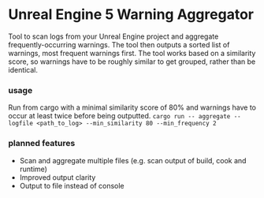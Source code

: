 # Unreal Engine 5 Warning Aggregator
Tool to scan logs from your Unreal Engine project and aggregate frequently-occurring warnings. The tool then outputs a sorted list of warnings, most frequent warnings first. The tool works based on a similarity score, so warnings have to be roughly similar to get grouped, rather than be identical. 

### usage

Run from cargo with a minimal similarity score of 80% and warnings have to occur at least twice before being outputted.
`cargo run -- aggregate --logfile <path_to_log> --min_similarity 80 --min_frequency 2`

### planned features
- Scan and aggregate multiple files (e.g. scan output of build, cook and runtime)
- Improved output clarity
- Output to file instead of console

